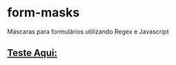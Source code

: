 # form-masks
Máscaras para formulários utilizando Regex e Javascript

## [Teste Aqui:](http://clarabatt.github.io/form-masks/)


